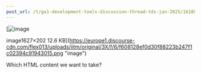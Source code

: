 ```yaml
---
post_url: /t/ga1-development-tools-discussion-thread-tds-jan-2025/161083/15
---
```

[![image](https://europe1.discourse-cdn.com/flex013/uploads/iitm/optimized/3X/f/6/f608128ef0d30f88223b247f1c02394c91943015_2_690x85.png)

image1627×202 12.6 KB](https://europe1.discourse-cdn.com/flex013/uploads/iitm/original/3X/f/6/f608128ef0d30f88223b247f1c02394c91943015.png "image")

  
Which HTML content we want to take?